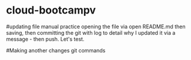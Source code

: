 # cloud-bootcampv
#updating file
manual practice opening the file via open README.md
then saving, then committing the git with log to detail why I updated it via a message - then push. Let's test.


#Making another changes git commands

